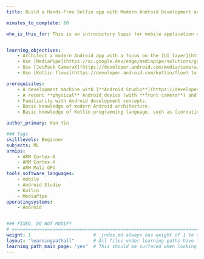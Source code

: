 ```yaml
---
title: Build a Hands-Free Selfie app with Modern Android Development and MediaPipe Multimodal AI

minutes_to_complete: 60

who_is_this_for: This is an introductory topic for mobile application developers interested in learning how to build an Android selfie app with MediaPipe, Kotlin flows and CameraX, following the [modern Android architecture](https://developer.android.com/courses/pathways/android-architecture) design.


learning_objectives: 
    - Architect a modern Android app with a focus on the [UI layer](https://developer.android.com/topic/architecture/ui-layer).
    - Use [MediaPipe](https://ai.google.dev/edge/mediapipe/solutions/guide)'s [face landmark detection](https://ai.google.dev/edge/mediapipe/solutions/vision/face_landmarker) and [gesture recognition](https://ai.google.dev/edge/mediapipe/solutions/vision/gesture_recognizer) for a holistic selfie solution.
    - Use [JetPack CameraX](https://developer.android.com/media/camera/camerax) to access camera features.
    - Use [Kotlin flows](https://developer.android.com/kotlin/flow) to handle multiple asynchronous data streams.

prerequisites:
    - A development machine with [**Android Studio**](https://developer.android.com/studio) installed.
    - A recent **physical** Android device (with **front camera**) and a USB **data** cable.
    - Familiarity with Android development concepts.
    - Basic knowledge of modern Android architecture.
    - Basic knowledge of Kotlin programming language, such as [coroutines](https://kotlinlang.org/docs/coroutines-overview.html) and [flows](https://kotlinlang.org/docs/flow.html).

author_primary: Han Yin

### Tags
skilllevels: Beginner
subjects: ML
armips:
    - ARM Cortex-A
    - ARM Cortex-X
    - ARM Mali GPU
tools_software_languages:
    - mobile
    - Android Studio
    - Kotlin
    - MediaPipe
operatingsystems:
    - Android


### FIXED, DO NOT MODIFY
# ================================================================================
weight: 1                       # _index.md always has weight of 1 to order correctly
layout: "learningpathall"       # All files under learning paths have this same wrapper
learning_path_main_page: "yes"  # This should be surfaced when looking for related content. Only set for _index.md of learning path content.
---
```

